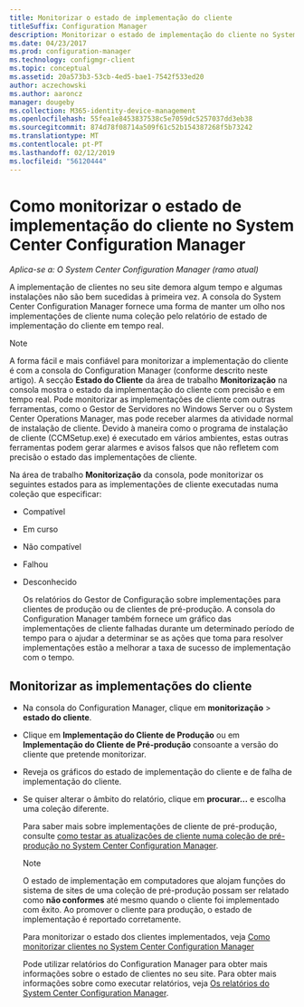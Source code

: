 ```yaml
---
title: Monitorizar o estado de implementação do cliente
titleSuffix: Configuration Manager
description: Monitorizar o estado de implementação do cliente no System Center Configuration Manager.
ms.date: 04/23/2017
ms.prod: configuration-manager
ms.technology: configmgr-client
ms.topic: conceptual
ms.assetid: 20a573b3-53cb-4ed5-bae1-7542f533ed20
author: aczechowski
ms.author: aaroncz
manager: dougeby
ms.collection: M365-identity-device-management
ms.openlocfilehash: 55fea1e8453837538c5e7059dc5257037dd3eb38
ms.sourcegitcommit: 874d78f08714a509f61c52b154387268f5b73242
ms.translationtype: MT
ms.contentlocale: pt-PT
ms.lasthandoff: 02/12/2019
ms.locfileid: "56120444"
---
```

# <a name="how-to-monitor-client-deployment-status-in-system-center-configuration-manager"></a>Como monitorizar o estado de implementação do cliente no System Center Configuration Manager

*Aplica-se a: O System Center Configuration Manager (ramo atual)*

A implementação de clientes no seu site demora algum tempo e algumas instalações não são bem sucedidas à primeira vez. A consola do System Center Configuration Manager fornece uma forma de manter um olho nos implementações de cliente numa coleção pelo relatório de estado de implementação do cliente em tempo real.  

> [!NOTE]  
>  A forma fácil e mais confiável para monitorizar a implementação do cliente é com a consola do Configuration Manager (conforme descrito neste artigo). A secção **Estado do Cliente** da área de trabalho **Monitorização** na consola mostra o estado da implementação do cliente com precisão e em tempo real. Pode monitorizar as implementações de cliente com outras ferramentas, como o Gestor de Servidores no Windows Server ou o System Center Operations Manager, mas pode receber alarmes da atividade normal de instalação de cliente. Devido à maneira como o programa de instalação de cliente (CCMSetup.exe) é executado em vários ambientes, estas outras ferramentas podem gerar alarmes e avisos falsos que não refletem com precisão o estado das implementações de cliente.  

 Na área de trabalho **Monitorização** da consola, pode monitorizar os seguintes estados para as implementações de cliente executadas numa coleção que especificar:  

- Compatível  

- Em curso  

- Não compatível  

- Falhou  

- Desconhecido  

  Os relatórios do Gestor de Configuração sobre implementações para clientes de produção ou de clientes de pré-produção. A consola do Configuration Manager também fornece um gráfico das implementações de cliente falhadas durante um determinado período de tempo para o ajudar a determinar se as ações que toma para resolver implementações estão a melhorar a taxa de sucesso de implementação com o tempo.  

## <a name="to-monitor-client-deployments"></a>Monitorizar as implementações do cliente  

- Na consola do Configuration Manager, clique em **monitorização** > **estado do cliente**.  

- Clique em **Implementação do Cliente de Produção** ou em **Implementação do Cliente de Pré-produção** consoante a versão do cliente que pretende monitorizar.  

- Reveja os gráficos do estado de implementação do cliente e de falha de implementação do cliente.  

- Se quiser alterar o âmbito do relatório, clique em **procurar...**  e escolha uma coleção diferente.  

  Para saber mais sobre implementações de cliente de pré-produção, consulte [como testar as atualizações de cliente numa coleção de pré-produção no System Center Configuration Manager](../../../core/clients/manage/upgrade/test-client-upgrades.md).

  > [!NOTE]
  > O estado de implementação em computadores que alojam funções do sistema de sites de uma coleção de pré-produção possam ser relatado como **não conformes** até mesmo quando o cliente foi implementado com êxito. Ao promover o cliente para produção, o estado de implementação é reportado corretamente.   

  Para monitorizar o estado dos clientes implementados, veja [Como monitorizar clientes no System Center Configuration Manager](../../../core/clients/manage/monitor-clients.md)  

  Pode utilizar relatórios do Configuration Manager para obter mais informações sobre o estado de clientes no seu site. Para obter mais informações sobre como executar relatórios, veja [Os relatórios do System Center Configuration Manager](../../../core/servers/manage/reporting.md).  
